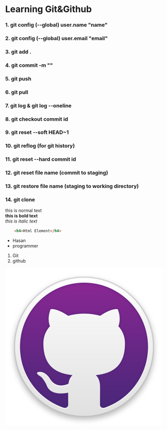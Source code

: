 # Learning Git&Github
### 1. git config (--global) user.name "name"
### 2. git config (--global) user.email "email"
### 3. git add .
### 4. git commit -m ""
### 5. git push
### 6. git pull
### 7. git log & git log --oneline
### 8. git checkout commit id
### 9. git reset --soft HEAD~1
### 10. git reflog (for git history)
### 11. git reset --hard commit id
### 12. git reset file name (commit to staging)
### 13. git restore file name (staging to working directory)
### 14. git clone

this is normal text <br>
**this is bold text** <br>
_this is italic text_ <br>

```html
    <h4>Html Element</h4>
```

- Hasan
- programmer

1. Git
2. github

![GitHubLogo](images/github-logo.png)